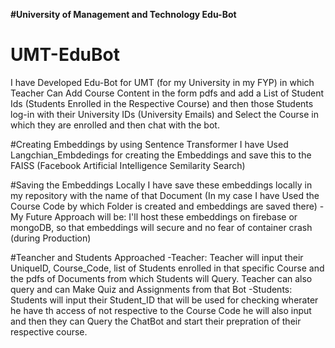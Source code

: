 **#University of Management and Technology Edu-Bot**
# UMT-EduBot
I have Developed Edu-Bot for UMT (for my University in my FYP) in which Teacher Can Add Course Content in the form pdfs and add a List of Student Ids (Students Enrolled in the Respective Course) and then those Students log-in with their University IDs (University Emails) and Select the Course in which they are enrolled and then chat with the bot. 

#Creating Embeddings by using Sentence Transformer 
I have Used Langchian_Embdedings for creating the Embeddings and save this to the FAISS (Facebook Artificial Intelligence Semilarity Search) 

#Saving the Embeddings Locally 
I have save these embeddings locally in my repository with the name of that Document (In my case I have Used the Course Code by which Folder is created and embeddings are saved there)
-My Future Approach will be: I'll host these embeddings on firebase or mongoDB, so that embeddings will secure and no fear of container crash (during Production)

#Teancher and Students Approached
-Teacher: Teacher will input their UniqueID, Course_Code, list of Students enrolled in that specific Course and the pdfs of Documents from which Students will Query. Teacher can also query and can Make Quiz and Assignments from that Bot
-Students: Students will input their Student_ID that will be used for checking wherater he have th access of not respective to the Course Code he will also input and then they can Query the ChatBot and start their prepration of their respective course.
